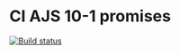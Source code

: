 # CI AJS 10-1 promises

[![Build status](https://ci.appveyor.com/api/projects/status/x3vw9wdvfwdlbth3?svg=true)](https://ci.appveyor.com/project/AplusIv/ajs-10-1-async-promises)
